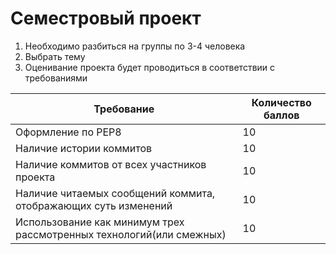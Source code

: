 # Семестровый проект

1.  Необходимо разбиться на группы по 3-4 человека
2. Выбрать тему
3. Оценивание проекта будет проводиться в соответствии с требованиями

| Требование | Количество баллов|
|------------|--------------------|
|Оформление по PEP8|10|
|Наличие истории коммитов|10|
|Наличие коммитов от всех участников проекта|10|
|Наличие читаемых сообщений коммита, отображающих суть изменений|10|
|Использование как минимум трех рассмотренных технологий(или смежных)|10|



